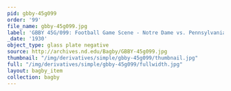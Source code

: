 ```yaml
---
pid: gbby-45g099
order: '99'
file_name: gbby-45g099.jpg
label: 'GBBY 45G/099: Football Game Scene - Notre Dame vs. Pennsylvania? - 1930?'
_date: '1930'
object_type: glass plate negative
source: http://archives.nd.edu/Bagby/GBBY-45g099.jpg
thumbnail: "/img/derivatives/simple/gbby-45g099/thumbnail.jpg"
full: "/img/derivatives/simple/gbby-45g099/fullwidth.jpg"
layout: bagby_item
collection: bagby
---
```

